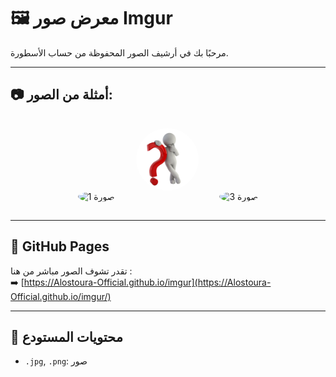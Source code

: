 # 🖼️ معرض صور Imgur

مرحبًا بك في أرشيف الصور المحفوظة من حساب الأسطورة.

---

## 📷 أمثلة من الصور:

<p align="center">
  <img alt="صورة 1" src="imgur1.jpg" style="height: 100px; margin: 15px; border-radius: 50%;">
  <img alt="صورة 2" src="imgur2.png" style="height: 100px; margin: 15px; border-radius: 50%;">
  <img alt="صورة 3" src="imgur3.jpg" style="height: 100px; margin: 15px; border-radius: 50%;">
</p>

---

## 🔗 GitHub Pages

تقدر تشوف الصور مباشر من هنا :  
➡️ [https://Alostoura-Official.github.io/imgur](https://Alostoura-Official.github.io/imgur/)

---

## 📁 محتويات المستودع

- `.jpg`, `.png`: صور
